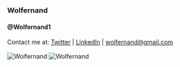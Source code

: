 ### Wolfernand
#### @Wolfernand1

Contact me at:
[Twitter](https://twitter.com/wolfernand1)
| [LinkedIn](https://www.linkedin.com/in/wolfernand)
| [wolfernand@gmail.com](mailto:wolfernand@gmail.com)

<img align="center" src="https://github-readme-stats.vercel.app/api?username=wolfernand&show_icons=true" alt="Wolfernand" />
<img align="center" src="https://github-readme-stats.vercel.app/api/top-langs/?username=wolfernand&layout=compact&hide=html" alt="Wolfernand" />
